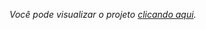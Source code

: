 <i>Você pode visualizar o projeto <a href="https://jobs-api-freecodecamp-nodejs.herokuapp.com/api-docs/">clicando aqui</a>.<i>
